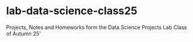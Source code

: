 # lab-data-science-class25
Projects, Notes and Homeworks form the Data Science Projects Lab Class of Autumn 25'
